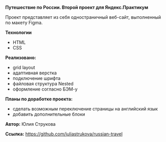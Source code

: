 **Путешествие по России. Второй проект для Яндекс.Практикум**

Проект представляет из себя одностраничный веб-сайт, выполненный по макету Figma.

**Технологии**
* HTML
* CSS

**Реализовано:**
* grid layout
* адаптивная верстка
* подключение шрифта
* файловая структура Nested
* оформление согласно БЭМ-у

**Планы по доработке проекта:**
* сделать возможным переключение страницы на английский язык
* добавить дополнительные блоки

**Автор:** Юлия Струкова

**Ссылка:**
https://github.com/juliastrukova/russian-travel
